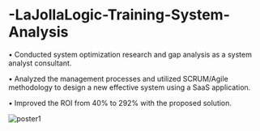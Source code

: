 # -LaJollaLogic-Training-System-Analysis
• Conducted system optimization research and gap analysis as a system analyst consultant.


• Analyzed the management processes and utilized SCRUM/Agile methodology to design a new effective system using a SaaS application.


• Improved the ROI from 40% to 292% with the proposed solution.

![poster1](https://github.com/user-attachments/assets/0af1f875-b80e-43a1-b0ad-c3677b48495b)
